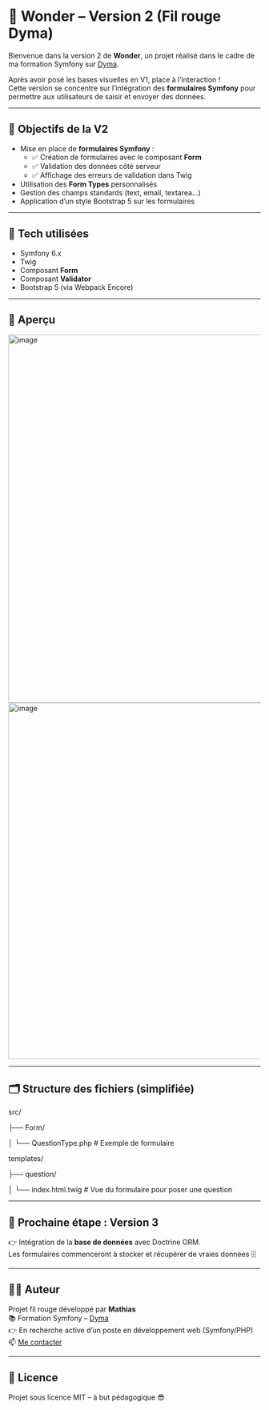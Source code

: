 # 🧠 Wonder – Version 2 (Fil rouge Dyma)

Bienvenue dans la version 2 de **Wonder**, un projet réalisé dans le cadre de ma formation Symfony sur [Dyma](https://dyma.fr).

Après avoir posé les bases visuelles en V1, place à l’interaction !  
Cette version se concentre sur l’intégration des **formulaires Symfony** pour permettre aux utilisateurs de saisir et envoyer des données.

---

## 🎯 Objectifs de la V2

- Mise en place de **formulaires Symfony** :
  - ✅ Création de formulaires avec le composant **Form**
  - ✅ Validation des données côté serveur
  - ✅ Affichage des erreurs de validation dans Twig
- Utilisation des **Form Types** personnalisés
- Gestion des champs standards (text, email, textarea…)
- Application d’un style Bootstrap 5 sur les formulaires

---

## 🧰 Tech utilisées

- Symfony 6.x
- Twig
- Composant **Form**
- Composant **Validator**
- Bootstrap 5 (via Webpack Encore)

---

## 📸 Aperçu

<img width="1520" height="736" alt="image" src="https://github.com/user-attachments/assets/703a8fb6-fa58-45e2-96a6-6ce5f0f00738" />

<img width="1540" height="712" alt="image" src="https://github.com/user-attachments/assets/0ee044da-5407-457c-9a54-a0845c7a6c5a" />

---

## 🗂️ Structure des fichiers (simplifiée)

src/

├── Form/

│ └── QuestionType.php # Exemple de formulaire

templates/

├── question/

│ └── index.html.twig # Vue du formulaire pour poser une question

---

## 🚀 Prochaine étape : Version 3

👉 Intégration de la **base de données** avec Doctrine ORM.  
Les formulaires commenceront à stocker et récupérer de vraies données 🗄️

---

## 👨‍💻 Auteur

Projet fil rouge développé par **Mathias**  
📚 Formation Symfony – [Dyma](https://dyma.fr)  
👉 En recherche active d’un poste en développement web (Symfony/PHP)  
📫 [Me contacter](mailto:renardmathias2@gmail.com)

---

## 📝 Licence

Projet sous licence MIT – à but pédagogique 😎
